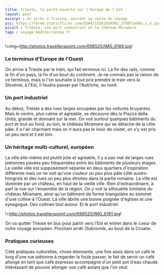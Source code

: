 ```yaml
---
title: Trieste, la porte ouverte sur l'Europe de l'Est
layout: post
excerpt : Un arrêt à Trieste, ouvrant au reste du voyage
pic: https://farm6.staticflickr.com/5584/15261938501_2f80f1e98a_z_d.jpg
picalt : Trieste, son port industriel et le château Miramare
tags : voyage méditerrannée fr
---
```

!=img=http://photos.travellerspoint.com/698520/IMG_6189.jpg!

### Le terminus d'Europe de l'Ouest

On arrive à Trieste par le train, qui fait terminus ici. La fin des rails, comme la fin d'un pays, la fin d'un bout du continent. Je ne connais pas la raison de ce terminus, mais si l'on souhaite à tout prix prendre le train vers la Slovénie, à l'Est, il faudra passer par l'Autriche, au nord.

### Un port industriel

Au début, Trieste a des rues larges occupées par les voitures bruyantes. Mais le centre, plus calme et agréable, se découvre dès la Piazza della Unita, grande et donnant sur la mer. On voit surtout quelques bâtiments du port et tout au fond, au loin, le château Miramare qui se détache de la côte pâle. Il a l'air charmant mais on n'aura pas le loisir de visiter, on s'y est pris un peu tard et il est loin.

### Un héritage multi-culturel, européen

La ville elle-même est plutôt jolie et agréable, il y a pas mal de larges rues  piétonnes pavées peu fréquentées entre les bâtiments de plusieurs étages. La vieille ville est supposément séparée en deux quartiers d'inspiration différente mais on ne voit qu'une couleur un peu plus pâle côté austro-hongrois et des rues un peu plus étroites dans la partie romaine.
La ville est dominée par un château, en haut de la vieille ville. Rien d'extraordinaire, à part la vue sur l'ensemble de la région. On y voit la silhouette lointaine du château Miramare, ainsi qu'un bâtiment de forme triangulaire au sommet d'une colline à l'Ouest. La ville abrite une bonne poignée d'églises et une synagogue. Des collines tout autour. Et le port industriel.

!=http://photos.travellerspoint.com/698520/IMG_6191.jpg!

On va quitter Trieste en bus pour partir vers l'Est et entrer dans le coeur de notre voyage européen. Prochain arrêt: Dubrovnik, au bout de la Croatie.

### Pratiques curieuses

Côté pratiques culturelles, chose étonnante, une fois assis dans un café le long d'une rue piétonne à regarder la foule passer, le fait de servir un café allongé en tant que café expresso accompagné d'un petit pot d'eau chaude. Intéressant de pouvoir allonger son café autant que l'on veut.


